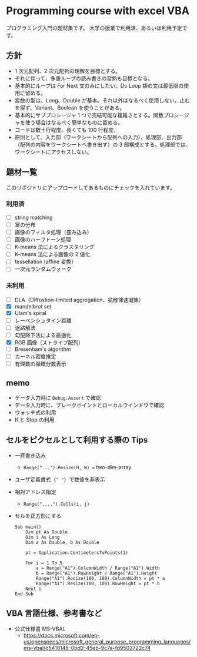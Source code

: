 # Programming course with excel VBA

プログラミング入門の題材集です。
大学の授業で利用済、あるいは利用予定です。

## 方針
* 1 次元配列、2 次元配列の理解を目標とする。
* それに伴って、多重ループの読み書きの習熟も目標となる。
* 基本的にループは For Next 文のみにしたい。Do Loop 類の文は最低限の使用に留める。
* 変数の型は、Long、Double が基本。それ以外はなるべく使用しない。止むを得ず、Variant、Boolean を使うことがある。
* 基本的にサブプロシージャ 1 つで完結可能な複雑さとする。関数プロシージャを使う場合はなるべく簡単なものに留める。
* コードは数十行程度。長くても 100 行程度。
* 原則として、入力部（ワークシートから配列への入力）、処理部、出力部（配列の内容をワークシートへ書き出す）の 3 部構成とする。処理部では、ワークシートにアクセスしない。


## 題材一覧

このリポジトリにアップロードしてあるものにチェックを入れています。

### 利用済
- [ ] string matching
- [ ] 富の分布
- [ ] 画像のフィルタ処理（畳み込み）
- [ ] 画像のハーフトーン処理
- [ ] K-means 法によるクラスタリング
- [ ] K-means 法による画像の 2 値化
- [ ] tessellation (affine 変換）
- [ ] 一次元ランダムウォーク 

### 未利用
- [ ] DLA（Diffustion-limited aggregation、拡散律速凝集）
- [x] mandelbrot set
- [x] Ulam's spiral
- [ ] レーベンシュタイン距離
- [ ] 迷路解法
- [ ] 勾配降下法による最適化
- [x] RGB 画像（ストライプ配列）
- [ ] Bresenham's algorithm
- [ ] カーネル密度推定
- [ ] 有理数の循環分数表示

## memo

* データ入力時に `Debug.Assert` で確認
* データ入力時に、ブレークポイントとローカルウインドウで確認
* ウォッチ式の利用
* If と Stop の利用


## セルをピクセルとして利用する際の Tips

* 一斉書き込み
  * `Range("...").Resize(H, W) =` two-dim-array
* ユーザ定義書式（`" "`）で数値を非表示
* 相対アドレス指定
  * `Range("....").Cells(i, j)`

* セルを正方形にする
    ```bas
    Sub main()
        Dim pt As Double
        Dim i As Long
        Dim a As Double, b As Double

        pt = Application.CentimetersToPoints(1)

        For i = 1 To 5
            a = Range("A1").ColumnWidth / Range("A1").Width
            b = Range("A1").RowHeight / Range("A1").Height
            Range("A1").Resize(100, 100).ColumnWidth = pt * a
            Range("A1").Resize(100, 100).RowHeight = pt * b
        Next i
    End Sub
    ```
    
## VBA 言語仕様、参考書など
    
* 公式仕様書 MS-VBAL
  * https://docs.microsoft.com/en-us/openspecs/microsoft_general_purpose_programming_languages/ms-vbal/d5418146-0bd2-45eb-9c7a-fd9502722c74
     
